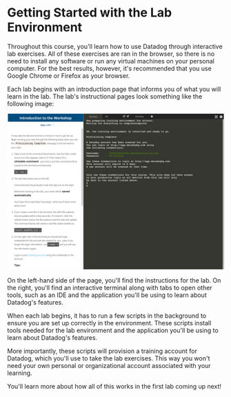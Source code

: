 # Getting Started with the Lab Environment

Throughout this course, you'll learn how to use Datadog through interactive lab exercises. All of these exercises are ran in the browser, so there is no need to install any software or run any virtual machines on your personal computer. For the best results, however, it's recommended that you use Google Chrome or Firefox as your browser.

Each lab begins with an introduction page that informs you of what you will learn in the lab. The lab's instructional pages look something like the following image:

![The lab environment displays instruction, a terminal, and editor.](./assets/01-lab-env.png) 

On the left-hand side of the page, you'll find the instructions for the lab. On the right, you'll find an interactive terminal along with tabs to open other tools, such as an IDE and the application you'll be using to learn about Datadog's features.

When each lab begins, it has to run a few scripts in the background to ensure you are set up correctly in the environment. These scripts install tools needed for the lab environment and the application you'll be using to learn about Datadog's features. 

More importantly, these scripts will provision a training account for Datadog, which you'll use to take the lab exercises. This way you won't need your own personal or organizational account associated with your learning. 

You'll learn more about how all of this works in the first lab coming up next!
